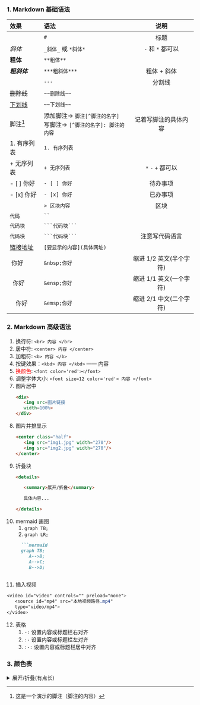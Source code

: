 ### 1. Markdown 基础语法

<div align=center>

| 效果 | 语法 | 说明 |
| :- | :- | :-: |
||`#`|标题|
| _斜体_ |`_斜体_` 或 `*斜体*`| `-` 和 `*` 都可以 |
| **粗体** |`**粗体**`|  |
| ***粗斜体*** |`***粗斜体***`| 粗体 + 斜体 |
|  |`---`| 分割线 |
| ~~删除线~~ |`~~删除线~~`|  |
| <u>下划线</u> |`~~下划线~~`|  |
| 脚注[^脚注的名字] | 添加脚注→ `脚注[^脚注的名字]`<br>写脚注→ `[^脚注的名字]: 脚注的内容`| 记着写脚注的具体内容 |
| 1. 有序列表 |`1. 有序列表`|  |
| + 无序列表 |`+ 无序列表`| `*` `-` `+` 都可以 |
| - [ ] 你好 |`- [ ] 你好`| 待办事项 |
| - [x] 你好 |`- [x] 你好`| 已办事项 |
|  |`> 区块内容`| 区块 |
| `代码` |` `` `|  |
| ```代码块``` |` ```代码块``` `|  |
| ```代码块``` |` ```代码块``` `| 注意写代码语言 |
| [链接地址](https://blog.csdn.net/weixin_44878336) |`[要显示的内容](具体网址)`|  |
| &nbsp;你好 |`&nbsp;你好`| 缩进 1/2 英文(半个字符) |
| &ensp;你好 |`&ensp;你好`| 缩进 1/1 英文(一个字符) |
| &emsp;你好 |`&emsp;你好`| 缩进 2/1 中文(二个字符) |

</div>

[^脚注的名字]: 这是一个演示的脚注（脚注的内容）

### 2. Markdown 高级语法

1. 换行符: `<br> 内容 </br>`
2. 居中符: `<center> 内容 </center>`
3. 加粗符: `<b> 内容 </b>`
4. 按键效果：`<kbd> 内容 </kbd>` —— <kbd> 内容 </kbd>
5. <font color='red'>换颜色</font>: `<font color='red'></font>`
6. 调整字体大小: `<font size=12 color='red'> 内容 </font>`
7. 图片居中
   ```markdown
   <div>
      <img src=图片链接
      width=100%>
   </div>
   ```
8. 图片并排显示
   ```markdown
   <center class="half">
      <img src="img1.jpg" width="270"/>
      <img src="img2.jpg" width="270"/>
   </center>
   ```
9. 折叠块
   ```markdown
   <details>

      <summary>展开/折叠</summary>

      具体内容...

   </details>
   ```
10. mermaid 画图
    1.  `graph TB;`
    2.  `graph LR;`
    ```markdown
      ```mermaid
      graph TB;
         A-->B;
         A-->C;
         B-->D;
      ```
    ```
11. 插入视频
   ```css
   <video id="video" controls="" preload="none"> 
      <source id="mp4" src="本地视频路径.mp4"
      type="video/mp4"> 
   </video>
   ```
12. 表格
    1. `-:` 设置内容或标题栏右对齐
    2. `:-` 设置内容或标题栏左对齐
    3. `:-:` 设置内容或标题栏居中对齐

### 3. 颜色表

<details>

<summary>展开/折叠(有点长)</summary>

<div align="center">

以下是已添加颜色的Markdown表格，每个颜色名都使用HTML的 `<font>` 标签添加了对应的颜色：

| 颜色名               | 十六进制颜色值 | 颜色              |
|----------------------|--------------|-------------------|
| <font color="#F0F8FF">AliceBlue</font>            | #F0F8FF      | rgb(240, 248, 255) |
| <font color="#FAEBD7">AntiqueWhite</font>         | #FAEBD7      | rgb(250, 235, 215) |
| <font color="#00FFFF">Aqua</font>                 | #00FFFF      | rgb(0, 255, 255)   |
| <font color="#7FFFD4">Aquamarine</font>           | #7FFFD4      | rgb(127, 255, 212) |
| <font color="#F0FFFF">Azure</font>                | #F0FFFF      | rgb(240, 255, 255) |
| <font color="#F5F5DC">Beige</font>                | #F5F5DC      | rgb(245, 245, 220) |
| <font color="#FFE4C4">Bisque</font>               | #FFE4C4      | rgb(255, 228, 196) |
| <font color="#000000">Black</font>                | #000000      | rgb(0, 0, 0)       |
| <font color="#FFEBCD">BlanchedAlmond</font>       | #FFEBCD      | rgb(255, 235, 205) |
| <font color="#0000FF">Blue</font>                 | #0000FF      | rgb(0, 0, 255)     |
| <font color="#8A2BE2">BlueViolet</font>          | #8A2BE2      | rgb(138, 43, 226)  |
| <font color="#A52A2A">Brown</font>                | #A52A2A      | rgb(165, 42, 42)   |
| <font color="#DEB887">BurlyWood</font>           | #DEB887      | rgb(222, 184, 135) |
| <font color="#5F9EA0">CadetBlue</font>           | #5F9EA0      | rgb(95, 158, 160)  |
| <font color="#7FFF00">Chartreuse</font>          | #7FFF00      | rgb(127, 255, 0)   |
| <font color="#D2691E">Chocolate</font>           | #D2691E      | rgb(210, 105, 30)  |
| <font color="#FF7F50">Coral</font>                | #FF7F50      | rgb(255, 127, 80)  |
| <font color="#6495ED">CornflowerBlue</font>     | #6495ED      | rgb(100, 149, 237) |
| <font color="#FFF8DC">Cornsilk</font>             | #FFF8DC      | rgb(255, 248, 220) |
| <font color="#DC143C">Crimson</font>              | #DC143C      | rgb(220, 20, 60)   |
| <font color="#00FFFF">Cyan</font>                | #00FFFF      | rgb(0, 255, 255)   |
| <font color="#00008B">DarkBlue</font>             | #00008B      | rgb(0, 0, 139)     |
| <font color="#008B8B">DarkCyan</font>             | #008B8B      | rgb(0, 139, 139)   |
| <font color="#B8860B">DarkGoldenRod</font>      | #B8860B      | rgb(184, 134, 11)  |
| <font color="#A9A9A9">DarkGray</font>             | #A9A9A9      | rgb(169, 169, 169) |
| <font color="#006400">DarkGreen</font>            | #006400      | rgb(0, 100, 0)     |
| <font color="#BDB76B">DarkKhaki</font>            | #BDB76B      | rgb(189, 183, 107) |
| <font color="#8B008B">DarkMagenta</font>          | #8B008B      | rgb(139, 0, 139)   |
| <font color="#556B2F">DarkOliveGreen</font>      | #556B2F      | rgb(85, 107, 47)   |
| <font color="#FF8C00">Darkorange</font>           | #FF8C00      | rgb(255, 140, 0)   |
| <font color="#9932CC">DarkOrchid</font>           | #9932CC      | rgb(153, 50, 204)  |
| <font color="#8B0000">DarkRed</font>              | #8B0000      | rgb(139, 0, 0)     |
| <font color="#E9967A">DarkSalmon</font>           | #E9967A      | rgb(233, 150, 122) |
| <font color="#8FBC8F">DarkSeaGreen</font>         | #8FBC8F      | rgb(143, 188, 143) |
| <font color="#483D8B">DarkSlateBlue</font>       | #483D8B      | rgb(72, 61, 139)   |
| <font color="#2F4F4F">DarkSlateGray</font>       | #2F4F4F      | rgb(47, 79, 79)    |
| <font color="#00CED1">DarkTurquoise</font>       | #00CED1      | rgb(0, 206, 209)   |
| <font color="#9400D3">DarkViolet</font>           | #9400D3      | rgb(148, 0, 211)   |
| <font color="#FF1493">DeepPink</font>             | #FF1493      | rgb(255, 20, 147)  |
| <font color="#00BFFF">DeepSkyBlue</font>          | #00BFFF      | rgb(0, 191, 255)   |
| <font color="#696969">DimGray</font>              | #696969      | rgb(105, 105, 105) |
| <font color

="#1E90FF">DodgerBlue</font>           | #1E90FF      | rgb(30, 144, 255)  |
| <font color="#D19275">Feldspar</font>             | #D19275      | rgb(209, 146, 117) |
| <font color="#B22222">FireBrick</font>            | #B22222      | rgb(178, 34, 34)   |
| <font color="#FFFAF0">FloralWhite</font>          | #FFFAF0      | rgb(255, 250, 240) |
| <font color="#228B22">ForestGreen</font>          | #228B22      | rgb(34, 139, 34)   |
| <font color="#FF00FF">Fuchsia</font>             | #FF00FF      | rgb(255, 0, 255)   |
| <font color="#DCDCDC">Gainsboro</font>           | #DCDCDC      | rgb(220, 220, 220) |
| <font color="#F8F8FF">GhostWhite</font>          | #F8F8FF      | rgb(248, 248, 255) |
| <font color="#FFD700">Gold</font>                | #FFD700      | rgb(255, 215, 0)   |
| <font color="#DAA520">GoldenRod</font>           | #DAA520      | rgb(218, 165, 32)  |
| <font color="#808080">Gray</font>                | #808080      | rgb(128, 128, 128) |
| <font color="#008000">Green</font>               | #008000      | rgb(0, 128, 0)     |
| <font color="#ADFF2F">GreenYellow</font>          | #ADFF2F      | rgb(173, 255, 47)  |
| <font color="#F0FFF0">HoneyDew</font>             | #F0FFF0      | rgb(240, 255, 240) |
| <font color="#FF69B4">HotPink</font>             | #FF69B4      | rgb(255, 105, 180) |
| <font color="#CD5C5C">IndianRed</font>           | #CD5C5C      | rgb(205, 92, 92)   |
| <font color="#4B0082">Indigo</font>              | #4B0082      | rgb(75, 0, 130)    |
| <font color="#FFFFF0">Ivory</font>               | #FFFFF0      | rgb(255, 255, 240) |
| <font color="#F0E68C">Khaki</font>               | #F0E68C      | rgb(240, 230, 140) |
| <font color="#E6E6FA">Lavender</font>            | #E6E6FA      | rgb(230, 230, 250) |
| <font color="#FFF0F5">LavenderBlush</font>        | #FFF0F5      | rgb(255, 240, 245) |
| <font color="#7CFC00">LawnGreen</font>           | #7CFC00      | rgb(124, 252, 0)   |
| <font color="#FFFACD">LemonChiffon</font>        | #FFFACD      | rgb(255, 250, 205) |
| <font color="#ADD8E6">LightBlue</font>           | #ADD8E6      | rgb(173, 216, 230) |
| <font color="#F08080">LightCoral</font>          | #F08080      | rgb(240, 128, 128) |
| <font color="#E0FFFF">LightCyan</font>           | #E0FFFF      | rgb(224, 255, 255) |
| <font color="#FAFAD2">LightGoldenRodYellow</font> | #FAFAD2      | rgb(250, 250, 210) |
| <font color="#D3D3D3">LightGrey</font>           | #D3D3D3      | rgb(211, 211, 211) |
| <font color="#90EE90">LightGreen</font>           | #90EE90      | rgb(144, 238, 144) |
| <font color="#FFB6C1">LightPink</font>            | #FFB6C1      | rgb(255, 182, 193) |
| <font color="#FFA07A">LightSalmon</font>          | #FFA07A      | rgb(255, 160, 122) |
| <font color="#20B2AA">LightSeaGreen</font>        | #20B2AA      | rgb(32, 178, 170)  |
| <font color="#87CEFA">LightSkyBlue</font>         | #87CEFA      | rgb(135, 206, 250) |
| <font color="#8470FF">LightSlateBlue</font>       | #8470FF      | rgb(132, 112, 255) |
| <font color="#778899">LightSlateGray</font>       | #778899      | rgb(119, 136, 153) |
| <font color="#B0C4DE">LightSteelBlue</font>      | #B0C4DE      | rgb(176, 196, 222) |
| <font color="#FFFFE0">LightYellow</font>          | #FFFFE0      | rgb(255, 255, 224) |
| <font color="#00FF00">Lime</font>                | #00FF00      | rgb(0, 255, 0)     |
| <font color="#32CD32">LimeGreen</font>           | #32CD32      | rgb(50, 205, 50)  |
| <font color="#FAF0E6">Linen</font>               | #FAF0E6      | rgb(250, 240, 230) |
| <font color="#FF00FF">Magenta</font>             | #FF00FF      | rgb(255, 0, 255)   |
| <font color="#800000">Maroon</font>              | #800000      | rgb(128, 0, 0)     |
| <font color="#66CDAA">MediumAquaMarine</font>     | #66CDAA      | rgb(102, 205, 170) |
| <font color="#0000CD">MediumBlue</font>           | #0000CD      | rgb(0, 

0, 205)     |
| <font color="#BA55D3">MediumOrchid</font>        | #BA55D3      | rgb(186, 85, 211)  |
| <font color="#9370D8">MediumPurple</font>        | #9370D8      | rgb(147, 112, 216) |
| <font color="#3CB371">MediumSeaGreen</font>      | #3CB371      | rgb(60, 179, 113)  |
| <font color="#7B68EE">MediumSlateBlue</font>      | #7B68EE      | rgb(123, 104, 238) |
| <font color="#00FA9A">MediumSpringGreen</font>   | #00FA9A      | rgb(0, 250, 154)  |
| <font color="#48D1CC">MediumTurquoise</font>     | #48D1CC      | rgb(72, 209, 204)  |
| <font color="#C71585">MediumVioletRed</font>     | #C71585      | rgb(199, 21, 133)  |
| <font color="#191970">MidnightBlue</font>        | #191970      | rgb(25, 25, 112)  |
| <font color="#F5FFFA">MintCream</font>           | #F5FFFA      | rgb(245, 255, 250) |
| <font color="#FFE4E1">MistyRose</font>           | #FFE4E1      | rgb(255, 228, 225) |
| <font color="#FFE4B5">Moccasin</font>            | #FFE4B5      | rgb(255, 228, 181) |
| <font color="#FFDEAD">NavajoWhite</font>         | #FFDEAD      | rgb(255, 222, 173) |
| <font color="#000080">Navy</font>                | #000080      | rgb(0, 0, 128)     |
| <font color="#FDF5E6">OldLace</font>             | #FDF5E6      | rgb(253, 245, 230) |
| <font color="#808000">Olive</font>               | #808000      | rgb(128, 128, 0)   |
| <font color="#6B8E23">OliveDrab</font>           | #6B8E23      | rgb(107, 142, 35)  |
| <font color="#FFA500">Orange</font>              | #FFA500      | rgb(255, 165, 0)   |
| <font color="#FF4500">OrangeRed</font>           | #FF4500      | rgb(255, 69, 0)    |
| <font color="#DA70D6">Orchid</font>              | #DA70D6      | rgb(218, 112, 214) |
| <font color="#EEE8AA">PaleGoldenRod</font>      | #EEE8AA      | rgb(238, 232, 170) |
| <font color="#98FB98">PaleGreen</font>           | #98FB98      | rgb(152, 251, 152) |
| <font color="#AFEEEE">PaleTurquoise</font>       | #AFEEEE      | rgb(175, 238, 238) |
| <font color="#D87093">PaleVioletRed</font>       | #D87093      | rgb(216, 112, 147) |
| <font color="#FFEFD5">PapayaWhip</font>          | #FFEFD5      | rgb(255, 239, 213) |
| <font color="#FFDAB9">PeachPuff</font>           | #FFDAB9      | rgb(255, 218, 185) |
| <font color="#CD853F">Peru</font>                | #CD853F      | rgb(205, 133, 63)  |
| <font color="#FFC0CB">Pink</font>                | #FFC0CB      | rgb(255, 192, 203) |
| <font color="#DDA0DD">Plum</font>                | #DDA0DD      | rgb(221, 160, 221) |
| <font color="#B0E0E6">PowderBlue</font>          | #B0E0E6      | rgb(176, 224, 230) |
| <font color="#800080">Purple</font>              | #800080      | rgb(128, 0, 128)   |
| <font color="#FF0000">Red</font>                | #FF0000      | rgb(255, 0, 0)     |
| <font color="#BC8F8F">RosyBrown</font>           | #BC8F8F      | rgb(188, 143, 143) |
| <font color="#4169E1">RoyalBlue</font>           | #4169E1      | rgb(65, 105, 225)  |
| <font color="#8B4513">SaddleBrown</font>        | #8B4513      | rgb(139, 69, 19)   |
| <font color="#FA8072">Salmon</font>              | #FA8072      | rgb(250, 128, 114) |
| <font color="#F4A460">SandyBrown</font>          | #F4A460      | rgb(244, 164, 96)  |
| <font color="#2E8B57">SeaGreen</font>            | #2E8B57      | rgb(46, 139, 87)   |
| <font color="#FFF5EE">SeaShell</font>           | #FFF5EE      | rgb(255, 245, 238) |
| <font color="#A0522D">Sienna</font>              | #A0522D      | rgb(160, 82, 45)   |
| <font color="#C0C0C0">Silver</font>              | #C0C0C0      | rgb(192, 192, 192) |
| <font color="#87CEEB">SkyBlue</font>             | #87CEEB      | rgb(135, 206, 235) |
| <font color="#6A5ACD">SlateBlue</font>           | #6A5ACD      | rgb(106, 90, 205)  |
| <font color="#708090">SlateGray</font>           | #708090      | rgb(112, 128, 144) |
| <font color="#FFFAFA">Snow

</font>                | #FFFAFA      | rgb(255, 250, 250) |
| <font color="#00FF7F">SpringGreen</font>         | #00FF7F      | rgb(0, 255, 127)   |
| <font color="#4682B4">SteelBlue</font>           | #4682B4      | rgb(70, 130, 180)  |
| <font color="#D2B48C">Tan</font>                 | #D2B48C      | rgb(210, 180, 140) |
| <font color="#008080">Teal</font>                | #008080      | rgb(0, 128, 128)   |
| <font color="#D8BFD8">Thistle</font>             | #D8BFD8      | rgb(216, 191, 216) |
| <font color="#FF6347">Tomato</font>              | #FF6347      | rgb(255, 99, 71)   |
| <font color="#40E0D0">Turquoise</font>           | #40E0D0      | rgb(64, 224, 208)  |
| <font color="#EE82EE">Violet</font>              | #EE82EE      | rgb(238, 130, 238) |
| <font color="#F5DEB3">Wheat</font>               | #F5DEB3      | rgb(245, 222, 179) |
| <font color="#FFFFFF">White</font>               | #FFFFFF      | rgb(255, 255, 255) |
| <font color="#F5F5F5">WhiteSmoke</font>          | #F5F5F5      | rgb(245, 245, 245) |
| <font color="#FFFF00">Yellow</font>              | #FFFF00      | rgb(255, 255, 0)   |
| <font color="#9ACD32">YellowGreen</font>         | #9ACD32      | rgb(154, 205, 50)  |

</div>

</details>
